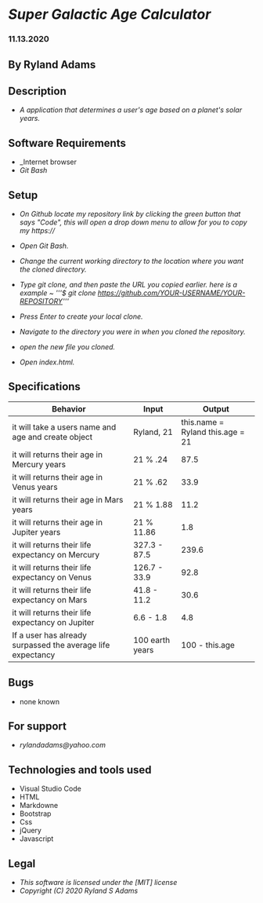 
# _Super Galactic Age Calculator_
### 11.13.2020
## By Ryland Adams 
## Description 
* _A application that determines a user's age based on a planet's solar years._

## Software Requirements
* _Internet browser
* _Git Bash_

## Setup 
* _On Github locate my repository link by clicking the green button that says "Code", this will open a drop down menu to allow for you to copy my https://_

* _Open Git Bash._ 

* _Change the current working directory to the location where you want the cloned directory._

* _Type git clone, and then paste the URL you copied earlier. here is a example ~ '''$ git clone https://github.com/YOUR-USERNAME/YOUR-REPOSITORY'''_

* _Press Enter to create your local clone._

* _Navigate to the directory you were in when you cloned the repository._

* _open the new file you cloned._

* _Open index.html._

## Specifications

| Behavior | Input | Output |
|-------------------------------------------------|--------|--------|
| it will take a users name and age and create object|Ryland, 21 | this.name = Ryland this.age = 21|
| it will returns their age in Mercury years| 21 % .24 | 87.5 |
| it will returns their age in Venus years| 21 % .62 | 33.9 |
| it will returns their age in Mars years| 21 % 1.88 | 11.2 |
| it will returns their age in Jupiter years| 21 % 11.86 | 1.8 |
| it will returns their life expectancy on Mercury | 327.3 - 87.5 | 239.6 |
| it will returns their life expectancy on Venus | 126.7 - 33.9 | 92.8 |
| it will returns their life expectancy on Mars | 41.8 - 11.2 | 30.6 |
| it will returns their life expectancy on Jupiter| 6.6  - 1.8 | 4.8 |
| If a user has already surpassed the average life expectancy | 100 earth years | 100 - this.age |



## Bugs
* none known

## For support
* _rylandadams@yahoo.com_


## Technologies and tools used

- Visual Studio Code
- HTML
- Markdowne
- Bootstrap
- Css
- jQuery
- Javascript

## Legal 
* _This software is licensed under the [MIT] license_
* _Copyright (C) 2020 Ryland S Adams_